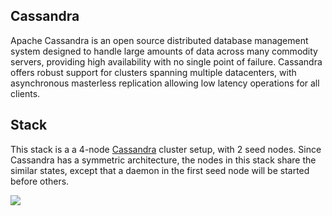 ## Cassandra
Apache Cassandra is an open source distributed database management system designed to handle large amounts of data across many commodity servers, providing high availability with no single point of failure. Cassandra offers robust support for clusters spanning multiple datacenters, with asynchronous masterless replication allowing low latency operations for all clients.

## Stack
This stack is a a 4-node [Cassandra](http://cassandra.apache.org/) cluster setup, with 2 seed nodes. Since Cassandra has a symmetric architecture, the nodes in this stack share the similar states, except that a daemon in the first seed node will be started before others.

![](https://trello-attachments.s3.amazonaws.com/5369add918a15e844104d0ef/536b4d9e4a9d69b21b5c2ac1/910x854/24963e500c7d110db6038f2a8ce32d48/cassandra.png)
